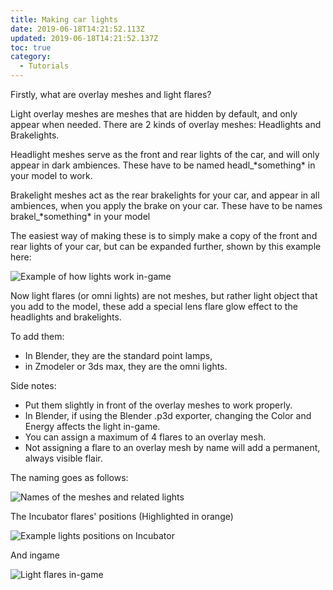 ```yaml
---
title: Making car lights
date: 2019-06-18T14:21:52.113Z
updated: 2019-06-18T14:21:52.137Z
toc: true
category:
  - Tutorials
---
```

Firstly, what are overlay meshes and light flares?

Light overlay meshes are meshes that are hidden by default, and only appear when needed. There are 2 kinds of overlay meshes: Headlights and Brakelights.

Headlight meshes serve as the front and rear lights of the car, and will only appear in dark ambiences. These have to be named headl_\*something\* in your model to work.

Brakelight meshes act as the rear brakelights for your car, and appear in all ambiences, when you apply the brake on your car. These have to be names brakel_\*something\* in your model

The easiest way of making these is to simply make a copy of the front and rear lights of your car, but can be expanded further, shown by this example here:

![Example of how lights work in-game](/media/delorean_lights.png "Lights example")

Now light flares (or omni lights) are not meshes, but rather light object that you add to the model, these add a special lens flare glow effect to the headlights and brakelights. 

To add them:

* In Blender, they are the standard point lamps, 
* in Zmodeler or 3ds max, they are the omni lights.

Side notes:

* Put them slightly in front of the overlay meshes to work properly.
* In Blender, if using the Blender .p3d exporter, changing the Color and Energy affects the light in-game.
* You can assign a maximum of 4 flares to an overlay mesh.
* Not assigning a flare to an overlay mesh by name will add a permanent, always visible flair.

The naming goes as follows:

![Names of the meshes and related lights](/media/flarestable.png "Names of the meshes and related lights")

The Incubator flares' positions (Highlighted in orange)

![Example lights positions on Incubator](/media/incuflares.png "Example lights positions on Incubator")

And ingame

![Light flares in-game](/media/incuflares2.png "Light flares in-game")

